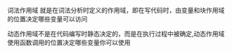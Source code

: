 词法作用域 就是在词法分析时定义的作用域，即在写代码时，由变量和块作用域的位置决定哪些变量可以访问

动态作用域不是在代码编写时静态决定的，而是在执行过程中被确定,动态作用域使用函数调用的位置决定哪些变量你可以使用